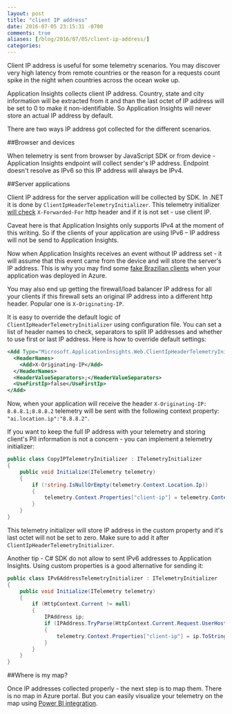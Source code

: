 ```yaml
---
layout: post
title: "client IP address"
date: 2016-07-05 23:15:31 -0700
comments: true
aliases: [/blog/2016/07/05/client-ip-address/]
categories: 
---
```

Client IP address is useful for some telemetry scenarios. You may discover very high latency from remote countries or the reason for a requests count spike in the night when countries across the ocean woke up.

Application Insights collects client IP address. Country, state and city information will be extracted from it and than the last octet of IP address will be set to 0 to make it non-identifiable. So Application Insights will never store an actual IP address by default. 

There are two ways IP address got collected for the different scenarios. 

##Browser and devices 

When telemetry is sent from browser by JavaScript SDK or from device - Application Insights endpoint will collect sender's IP address. Endpoint doesn't resolve as IPv6 so this IP address will always be IPv4.


##Server applications

Client IP address for the server application will be collected by SDK. In .NET it is done by `ClientIpHeaderTelemetryInitializer`. This telemetry initializer [will check](https://github.com/Microsoft/ApplicationInsights-dotnet-server/blob/7c86689810be38a8a8a412c0720a4f2614d7207d/Src/Web/Web.Shared.Net/ClientIpHeaderTelemetryInitializer.cs#L18) `X-Forwarded-For` http header and if it is not set - use client IP.

Caveat here is that Application Insights only supports IPv4 at the moment of this writing. So if the clients of your application are using IPv6 – IP address will not be send to Application Insights.

Now when Application Insights receives an event without IP address set - it will assume that this event came from the device and will store the server's IP address. This is why you may find some [fake Brazilian clients](https://social.msdn.microsoft.com/Forums/en-US/8f1a1285-cd9d-4231-94a5-eef4fc0ca46e/bingcom-thinks-my-azure-vm-is-in-brazil?forum=WAVirtualMachinesforWindows) when your application was deployed in Azure.    

You may also end up getting the firewall/load balancer IP address for all your clients if this firewall sets an original IP address into a different http header. Popular one is `X-Originating-IP`.

It is easy to override the default logic of `ClientIpHeaderTelemetryInitializer` using configuration file. You can set a list of header names to check, separators to split IP addresses and whether to use first or last IP address. Here is how to override default settings: 

``` xml
<Add Type="Microsoft.ApplicationInsights.Web.ClientIpHeaderTelemetryInitializer, Microsoft.AI.Web">
  <HeaderNames>
    <Add>X-Originating-IP</Add>
  </HeaderNames>
  <HeaderValueSeparators>;</HeaderValueSeparators>
  <UseFirstIp>false</UseFirstIp>
</Add>
```

Now, when your application will receive the header `X-Originating-IP: 8.8.8.1;8.8.8.2` telemetry will be sent with the following context property: `"ai.location.ip":"8.8.8.2"`.

If you want to keep the full IP address with your telemetry and storing client's PII information is not a concern - you can implement a telemetry initializer:

``` csharp
public class CopyIPTelemetryInitializer : ITelemetryInitializer
{
    public void Initialize(ITelemetry telemetry)
    {
        if (!string.IsNullOrEmpty(telemetry.Context.Location.Ip))
        {
            telemetry.Context.Properties["client-ip"] = telemetry.Context.Location.Ip;
        }
    }
}
```

This telemetry initializer will store IP address in the custom property and it's last octet will not be set to zero. Make sure to add it after `ClientIpHeaderTelemetryInitializer`. 

Another tip - C# SDK do not allow to sent IPv6 addresses to Application Insights. Using custom properties is a good alternative for sending it:

``` csharp
public class IPv6AddressTelemetryInitializer : ITelemetryInitializer
{
    public void Initialize(ITelemetry telemetry)
    {
        if (HttpContext.Current != null)
        {
            IPAddress ip;
            if (IPAddress.TryParse(HttpContext.Current.Request.UserHostAddress, out ip))
            {
                telemetry.Context.Properties["client-ip"] = ip.ToString();
            }
        }
    }
}
```

##Where is my map?

Once IP addresses collected properly - the next step is to map them. There is no map in Azure portal. But you can easily visualize your telemetry on the map using [Power BI integration](https://azure.microsoft.com/en-us/documentation/articles/app-insights-export-power-bi/).
